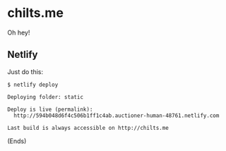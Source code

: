 # chilts.me #

Oh hey!

## Netlify ##

Just do this:

```
$ netlify deploy

Deploying folder: static

Deploy is live (permalink):
  http://594b048d6f4c506b1ff1c4ab.auctioner-human-48761.netlify.com

Last build is always accessible on http://chilts.me

```

(Ends)
